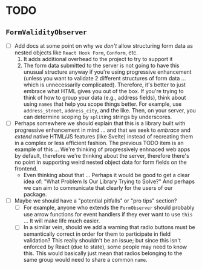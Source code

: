 # TODO

## `FormValidityObserver`

- [ ] Add docs at some point on why we _don't_ allow structuring form data as nested objects like `React Hook Form`, `Conform`, etc.
  1.  It adds additional overhead to the project to try to support it
  2.  The form data submitted to the server is not going to have this unusual structure anyway if you're using progressive enhancement (unless you want to validate 2 different structures of form data ... which is unnecessarily complicated). Therefore, it's better to just embrace what HTML gives you out of the box. If you're trying to think of how to group your data (e.g., address fields), think about using `names` that help you scope things better. For example, use `address_street`, `address_city`, and the like. Then, on your server, you can determine scoping by `split`ing strings by underscores.
- [ ] Perhaps somewhere we should explain that this is a library built with progressive enhancement in mind ... and that we seek to _embrace_ and _extend_ native HTML/JS features (like Svelte) instead of recreating them in a complex or less efficient fashion. The previous TODO item is an example of this ... We're thinking of progressively enhnaced web apps by default, therefore we're thinking about the server, therefore there's no point in supporting weird nested object data for form fields on the frontend.
  - Even thinking about that ... Perhaps it would be good to get a clear idea of: "What Problem Is Our Library Trying to Solve?" And perhaps we can aim to communicate that clearly for the users of our package.
- [ ] Maybe we should have a "potential pitfalls" or "pro tips" section?
  - [ ] For example, anyone who extends the `FormObserver` should probably use arrow functions for event handlers if they ever want to use `this` ... It will make life much easier.
  - [ ] In a similar vein, should we add a warning that radio buttons must be semantically correct in order for them to participate in field validation? This really shouldn't be an issue; but since this isn't enforced by React (due to state), some people may need to know this. This would basically just mean that radios belonging to the same group would need to share a common `name`.
